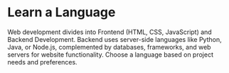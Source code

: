# Learn a Language

Web development divides into Frontend (HTML, CSS, JavaScript) and Backend Development. Backend uses server-side languages like Python, Java, or Node.js, complemented by databases, frameworks, and web servers for website functionality. Choose a language based on project needs and preferences.